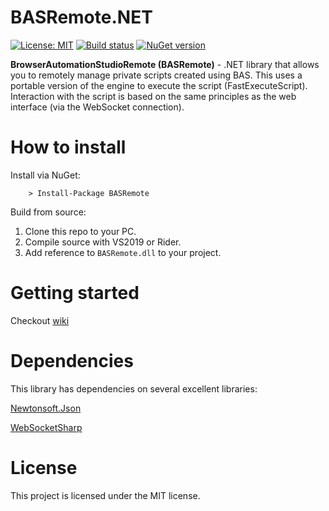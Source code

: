 # BASRemote.NET

[![License: MIT](https://img.shields.io/badge/License-MIT-yellow.svg)](https://opensource.org/licenses/MIT)
[![Build status](https://ci.appveyor.com/api/projects/status/se1coyoqblwm0imd?svg=true)](https://ci.appveyor.com/project/CheshireCaat/basremote-net)
[![NuGet version](https://badge.fury.io/nu/BASRemote.svg)](https://badge.fury.io/nu/BASRemote)

**BrowserAutomationStudioRemote (BASRemote)** - .NET library that allows you to remotely manage private scripts created using BAS.
This uses a portable version of the engine to execute the script (FastExecuteScript). Interaction with the script is based on the same principles as the web interface (via the WebSocket connection).

# How to install

Install via NuGet:

```
	> Install-Package BASRemote
```

Build from source:

1. Clone this repo to your PC.
2. Compile source with VS2019 or Rider.
3. Add reference to ```BASRemote.dll``` to your project.

# Getting started

Checkout [wiki](https://github.com/CheshireCaat/BASRemote.NET/wiki)

# Dependencies
This library has dependencies on several excellent libraries:

[Newtonsoft.Json](https://github.com/JamesNK/Newtonsoft.Json)

[WebSocketSharp](https://github.com/sta/websocket-sharp)

# License
This project is licensed under the MIT license.
